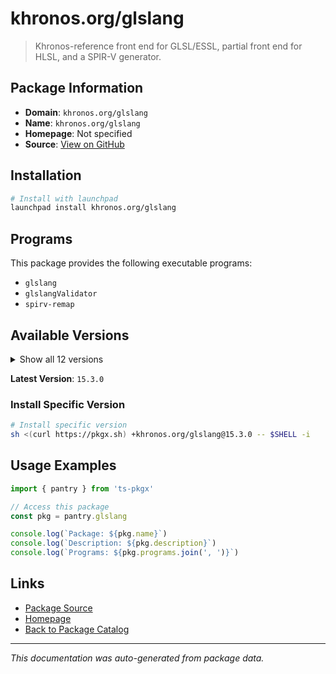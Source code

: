 # khronos.org/glslang

> Khronos-reference front end for GLSL/ESSL, partial front end for HLSL, and a SPIR-V generator.

## Package Information

- **Domain**: `khronos.org/glslang`
- **Name**: `khronos.org/glslang`
- **Homepage**: Not specified
- **Source**: [View on GitHub](https://github.com/pkgxdev/pantry/tree/main/projects/khronos.org/glslang/package.yml)

## Installation

```bash
# Install with launchpad
launchpad install khronos.org/glslang
```

## Programs

This package provides the following executable programs:

- `glslang`
- `glslangValidator`
- `spirv-remap`

## Available Versions

<details>
<summary>Show all 12 versions</summary>

- `15.3.0`, `15.2.0`, `15.1.0`, `15.0.0`, `14.3.0`
- `14.2.0`, `14.1.0`, `14.0.0`, `13.1.1`, `13.1.0`
- `13.0.0`, `12.3.1`

</details>

**Latest Version**: `15.3.0`

### Install Specific Version

```bash
# Install specific version
sh <(curl https://pkgx.sh) +khronos.org/glslang@15.3.0 -- $SHELL -i
```

## Usage Examples

```typescript
import { pantry } from 'ts-pkgx'

// Access this package
const pkg = pantry.glslang

console.log(`Package: ${pkg.name}`)
console.log(`Description: ${pkg.description}`)
console.log(`Programs: ${pkg.programs.join(', ')}`)
```

## Links

- [Package Source](https://github.com/pkgxdev/pantry/tree/main/projects/khronos.org/glslang/package.yml)
- [Homepage](#)
- [Back to Package Catalog](../../../package-catalog.md)

---

*This documentation was auto-generated from package data.*
